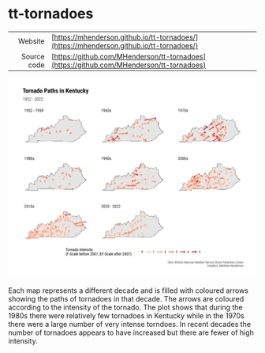 # tt-tornadoes

<!-- badges: start -->
<!-- badges: end -->

|             |                                                                                          |
|------------:|:-----------------------------------------------------------------------------------------|
| Website     | [https://mhenderson.github.io/tt-tornadoes/](https://mhenderson.github.io/tt-tornadoes/) |
| Source code | [https://github.com/MHenderson/tt-tornadoes](https://github.com/MHenderson/tt-tornadoes) |

![This image shows a grid of maps of the US state of Kentucky. Each map represents a different decade and is filled with coloured arrows showing the paths of tornadoes in that decade. The arrows are coloured according to the intensity of the tornado. The plot shows that during the 1980s there were relatively few tornadoes in Kentucky while in the 1970s there were a large number of very intense torndoes. In recent decades the number of tornadoes appears to have increased but there are fewer of high intensity.](plot/ky-tornadoes-plot.png)<!-- -->

Each map represents a different decade and is filled with coloured arrows showing the paths of tornadoes in that decade. The arrows are coloured according to the intensity of the tornado. The plot shows that during the 1980s there were relatively few tornadoes in Kentucky while in the 1970s there were a large number of very intense torndoes. In recent decades the number of tornadoes appears to have increased but there are fewer of high intensity.
